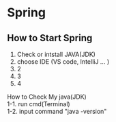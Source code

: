 # Spring

<h2> How to Start Spring </h2>

1. Check or intstall JAVA(JDK) <br>
2. choose IDE (VS code, IntelliJ ... )
3. 2
4. 3
5. 4


How to Check My java(JDK) <br>
1-1. run cmd(Terminal)  <br>
1-2. input command "java -version" <br>
